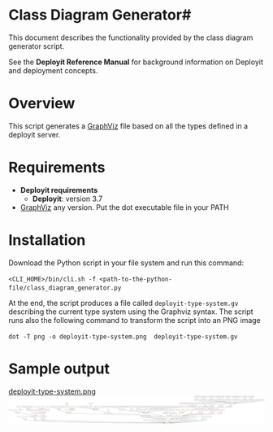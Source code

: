 # Class Diagram Generator#

This document describes the functionality provided by the class diagram generator script.

See the **Deployit Reference Manual** for background information on Deployit and deployment concepts.

# Overview #

This script generates a [GraphViz](http://www.graphviz.org) file based on all the types defined in a deployit server.
# Requirements #

* **Deployit requirements**
	* **Deployit**: version 3.7
* [GraphViz](http://www.graphviz.org) any version. Put the dot executable file in your PATH

# Installation #

Download the Python script in your file system and run this command:

`<CLI_HOME>/bin/cli.sh -f <path-to-the-python-file/class_diagram_generator.py`

At the end, the script produces a file called `deployit-type-system.gv` describing the current type system using the Graphviz syntax. The script runs also the following command to transform the script into an PNG image

`dot -T png -o deployit-type-system.png  deployit-type-system.gv`

# Sample output #
[deployit-type-system.png](deployit-type-system.png)
![deployit-type-system.png](deployit-type-system.png)


  
	
